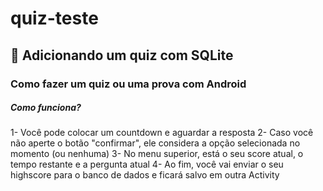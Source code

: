 # quiz-teste
## :iphone: Adicionando um quiz com SQLite

### Como fazer um quiz ou uma prova com Android

##### Como funciona?
1- Você pode colocar um countdown e aguardar a resposta
2- Caso você não aperte o botão "confirmar", ele considera a opção selecionada no momento (ou nenhuma)
3- No menu superior, está o seu score atual, o tempo restante e a pergunta atual
4- Ao fim, você vai enviar o seu highscore para o banco de dados e ficará salvo em outra Activity
